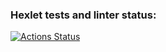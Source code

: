 ### Hexlet tests and linter status:
[![Actions Status](https://github.com/Kkuuttii/frontend-project-lvl1/workflows/hexlet-check/badge.svg)](https://github.com/Kkuuttii/frontend-project-lvl1/actions)